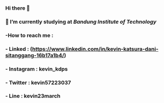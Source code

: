 ### Hi there 👋

###  🔭 I’m currently studying at ***Bandung Institute of Technology***
###  -How to reach me :
###    - Linked     : (https://www.linkedin.com/in/kevin-katsura-dani-sitanggang-16b17a1b4/)
###    - Instagram  : kevin_kdps
###    - Twitter    : kevin57223037
###    - Line       : kevin23march
<!--
**kevinkatsura/kevinkatsura** is a ✨ _special_ ✨ repository because its `README.md` (this file) appears on your GitHub profile.

Here are some ideas to get you started:

- 🌱 I’m currently learning Web Development 
- 👯 I’m looking to collaborate on ...
- 🤔 I’m looking for help with ...
- 💬 Ask me about ...
- 📫 How to reach me: ...
- 😄 Pronouns: ...
- ⚡ Fun fact: ...
-->
